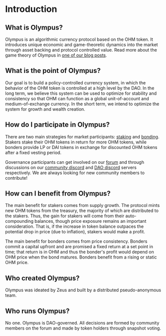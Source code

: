 # Introduction

## What is Olympus?

Olympus is an algorithmic currency protocol based on the OHM token. It introduces unique economic and game-theoretic dynamics into the market through asset backing and protocol controlled value. Read more about the game theory of Olympus in [one of our blog posts](https://olympusdao.medium.com/the-game-theory-of-olympus-e4c5f19a77df).

## What is the point of Olympus?

Our goal is to build a policy-controlled currency system, in which the behavior of the OHM token is controlled at a high level by the DAO. In the long term, we believe this system can be used to optimize for stability and consistency so that OHM can function as a global unit-of-account and medium-of-exchange currency. In the short term, we intend to optimize the system for growth and wealth creation.

## How do I participate in Olympus?

There are two main strategies for market participants: [staking](./staking.md)
and [bonding](./bonding.md). Stakers stake their OHM tokens in return for more
OHM tokens, while bonders provide LP or DAI tokens in exchange for discounted
OHM tokens after a fixed vesting period.

Governance participants can get involved on our
[forum](https://forum.olympusdao.finance) and through discussions on our
[community discord](https://discord.com/invite/olympusdao) and
[DAO discord](https://discord.com/invite/42xFV68uEf) servers respectively. We
are always looking for new community members to contribute!

## How can I benefit from Olympus?

The main benefit for stakers comes from supply growth. The protocol mints new OHM tokens from the treasury, the majority of which are distributed to the stakers. Thus, the gain for stakers will come from their auto-compounding balances, though price exposure remains an important consideration. That is, if the increase in token balance outpaces the potential drop in price (due to inflation), stakers would make a profit.

The main benefit for bonders comes from price consistency. Bonders commit a capital upfront and are promised a fixed return at a set point in time; that return is in OHM and thus the bonder's profit would depend on OHM price when the bond matures. Bonders benefit from a rising or static OHM price.

## Who created Olympus?

Olympus was ideated by Zeus and built by a distributed pseudo-anonymous team.

## Who runs Olympus?

No one. Olympus is DAO-governed. All decisions are formed by community members on the forum and made by token holders through snapshot voting.
